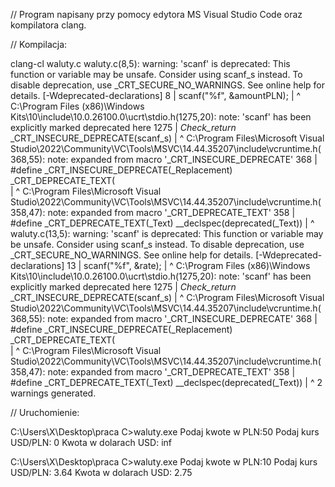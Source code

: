 // Program napisany przy pomocy edytora MS Visual Studio Code oraz kompilatora clang.

// Kompilacja:

clang-cl waluty.c
waluty.c(8,5): warning: 'scanf' is deprecated: This function or variable may be unsafe. Consider using scanf_s instead.
      To disable deprecation, use _CRT_SECURE_NO_WARNINGS. See online help for details. [-Wdeprecated-declarations]
    8 |     scanf("%f", &amountPLN);
      |     ^
C:\Program Files (x86)\Windows Kits\10\include\10.0.26100.0\ucrt\stdio.h(1275,20): note: 'scanf' has been explicitly
      marked deprecated here
 1275 |     _Check_return_ _CRT_INSECURE_DEPRECATE(scanf_s)
      |                    ^
C:\Program Files\Microsoft Visual Studio\2022\Community\VC\Tools\MSVC\14.44.35207\include\vcruntime.h(368,55): note:
      expanded from macro '_CRT_INSECURE_DEPRECATE'
  368 |         #define _CRT_INSECURE_DEPRECATE(_Replacement) _CRT_DEPRECATE_TEXT(    \
      |                                                       ^
C:\Program Files\Microsoft Visual Studio\2022\Community\VC\Tools\MSVC\14.44.35207\include\vcruntime.h(358,47): note:
      expanded from macro '_CRT_DEPRECATE_TEXT'
  358 | #define _CRT_DEPRECATE_TEXT(_Text) __declspec(deprecated(_Text))
      |                                               ^
waluty.c(13,5): warning: 'scanf' is deprecated: This function or variable may be unsafe. Consider using scanf_s instead.
      To disable deprecation, use _CRT_SECURE_NO_WARNINGS. See online help for details. [-Wdeprecated-declarations]
   13 |     scanf("%f", &rate);
      |     ^
C:\Program Files (x86)\Windows Kits\10\include\10.0.26100.0\ucrt\stdio.h(1275,20): note: 'scanf' has been explicitly
      marked deprecated here
 1275 |     _Check_return_ _CRT_INSECURE_DEPRECATE(scanf_s)
      |                    ^
C:\Program Files\Microsoft Visual Studio\2022\Community\VC\Tools\MSVC\14.44.35207\include\vcruntime.h(368,55): note:
      expanded from macro '_CRT_INSECURE_DEPRECATE'
  368 |         #define _CRT_INSECURE_DEPRECATE(_Replacement) _CRT_DEPRECATE_TEXT(    \
      |                                                       ^
C:\Program Files\Microsoft Visual Studio\2022\Community\VC\Tools\MSVC\14.44.35207\include\vcruntime.h(358,47): note:
      expanded from macro '_CRT_DEPRECATE_TEXT'
  358 | #define _CRT_DEPRECATE_TEXT(_Text) __declspec(deprecated(_Text))
      |                                               ^
2 warnings generated.

// Uruchomienie:

C:\Users\X\Desktop\praca C>waluty.exe
Podaj kwote w PLN:50
Podaj kurs USD/PLN: 0
Kwota w dolarach USD: inf


C:\Users\X\Desktop\praca C>waluty.exe
Podaj kwote w PLN:10
Podaj kurs USD/PLN: 3.64
Kwota w dolarach USD: 2.75

